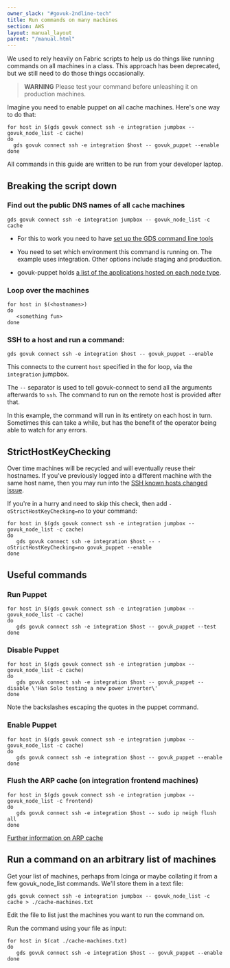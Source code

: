 ```yaml
---
owner_slack: "#govuk-2ndline-tech"
title: Run commands on many machines
section: AWS
layout: manual_layout
parent: "/manual.html"
---
```

We used to rely heavily on Fabric scripts to help us do things like running commands on all machines in a class. This approach has been deprecated, but we still need to do those things occasionally.

> **WARNING** Please test your command before unleashing it on production machines.

Imagine you need to enable puppet on all cache machines. Here's one way to do that:

```
for host in $(gds govuk connect ssh -e integration jumpbox -- govuk_node_list -c cache)
do
  gds govuk connect ssh -e integration $host -- govuk_puppet --enable
done
```

All commands in this guide are written to be run from your developer laptop.

## Breaking the script down

### Find out the public DNS names of all `cache` machines

```
gds govuk connect ssh -e integration jumpbox -- govuk_node_list -c cache
```

- For this to work you need to have [set up the GDS command line tools](https://docs.publishing.service.gov.uk/manual/get-started.html#3-install-gds-command-line-tools)

- You need to set which environment this command is running on. The example uses integration. Other options include staging and production.

- govuk-puppet holds [a list of the applications hosted on each node type](https://github.com/alphagov/govuk-puppet/blob/main/hieradata_aws/common.yaml#L14).

### Loop over the machines

```
for host in $(<hostnames>)
do
   <something fun>
done
```

### SSH to a host and run a command:

```
gds govuk connect ssh -e integration $host -- govuk_puppet --enable
```

This connects to the current `host` specified in the for loop, via the `integration` jumpbox.

The `--` separator is used to tell govuk-connect to send all the arguments afterwards to `ssh`. The command to run on the remote host is provided after that.

In this example, the command will run in its entirety on each host in turn. Sometimes this can take a while, but has the benefit of the operator being able to watch for any errors.

## StrictHostKeyChecking

Over time machines will be recycled and will eventually reuse their hostnames. If you've previously logged into a different machine with the same host name, then you may run into the [SSH known hosts changed issue](/manual/unable-to-ssh-into-machine.html#ssh-known-hosts-changed).

If you're in a hurry and need to skip this check, then add `-oStrictHostKeyChecking=no` to your command:

```
for host in $(gds govuk connect ssh -e integration jumpbox -- govuk_node_list -c cache)
do
   gds govuk connect ssh -e integration $host -- -oStrictHostKeyChecking=no govuk_puppet --enable
done
```

## Useful commands

### Run Puppet

```
for host in $(gds govuk connect ssh -e integration jumpbox -- govuk_node_list -c cache)
do
   gds govuk connect ssh -e integration $host -- govuk_puppet --test
done
```

### Disable Puppet

```
for host in $(gds govuk connect ssh -e integration jumpbox -- govuk_node_list -c cache)
do
   gds govuk connect ssh -e integration $host -- govuk_puppet --disable \'Han Solo testing a new power inverter\'
done
```

Note the backslashes escaping the quotes in the puppet command.

### Enable Puppet

```
for host in $(gds govuk connect ssh -e integration jumpbox -- govuk_node_list -c cache)
do
   gds govuk connect ssh -e integration $host -- govuk_puppet --enable
done
```

### Flush the ARP cache (on integration frontend machines)

```
for host in $(gds govuk connect ssh -e integration jumpbox -- govuk_node_list -c frontend)
do
   gds govuk connect ssh -e integration $host -- sudo ip neigh flush all
done
```

[Further information on ARP cache](/manual/flush-the-arp-cache.html)

## Run a command on an arbitrary list of machines

Get your list of machines, perhaps from Icinga or maybe collating it from a few govuk_node_list commands. We'll store them in a text file:

```
gds govuk connect ssh -e integration jumpbox -- govuk_node_list -c cache > ./cache-machines.txt
```

Edit the file to list just the machines you want to run the command on.

Run the command using your file as input:

```
for host in $(cat ./cache-machines.txt)
do
   gds govuk connect ssh -e integration $host -- govuk_puppet --enable
done
```
